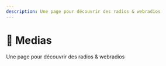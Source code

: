 ```yaml
---
description: Une page pour découvrir des radios & webradios
---
```


# 🎵 Medias

Une page pour découvrir des radios & webradios
